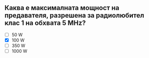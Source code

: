 ## Каква е максималната мощност на предавателя, разрешена за радиолюбител клас 1 на обхвата 5 MHz?

<!-- Верният отговор е отбелязан с [X] -->

- [ ] 50 W
- [X] 100 W
- [ ] 350 W
- [ ] 1000 W

